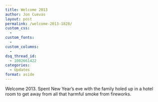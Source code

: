 ```yaml
---
title: Welcome 2013
author: Jon Cuevas
layout: post
permalink: /welcome-2013-1828/
custom_css:
  - 
custom_fonts:
  - 
custom_columns:
  - 
dsq_thread_id:
  - 1002661422
categories:
  - Updates
format: aside
---
```

Welcome 2013. Spent New Year&#8217;s eve with the family holed up in a hotel room to get away from all that harmful smoke from fireworks.